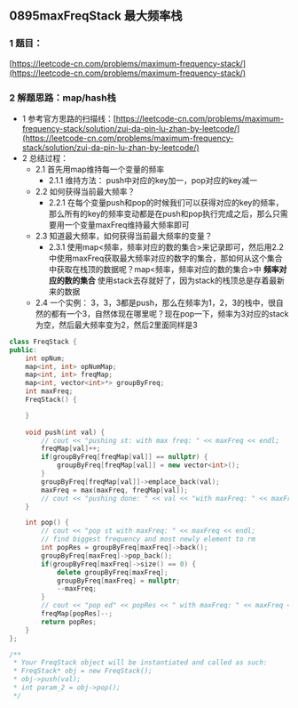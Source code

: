 
## 0895maxFreqStack 最大频率栈

### 1 题目：
[https://leetcode-cn.com/problems/maximum-frequency-stack/](https://leetcode-cn.com/problems/maximum-frequency-stack/)

### 2 解题思路：map/hash栈
- 1 参考官方思路的扫描线：[https://leetcode-cn.com/problems/maximum-frequency-stack/solution/zui-da-pin-lu-zhan-by-leetcode/](https://leetcode-cn.com/problems/maximum-frequency-stack/solution/zui-da-pin-lu-zhan-by-leetcode/)
- 2 总结过程：
  - 2.1 首先用map维持每一个变量的频率
    - 2.1.1 维持方法： push中对应的key加一，pop对应的key减一
  - 2.2 如何获得当前最大频率？
    - 2.2.1 在每个变量push和pop的时候我们可以获得对应的key的频率，那么所有的key的频率变动都是在push和pop执行完成之后，那么只需要用一个变量maxFreq维持最大频率即可
  - 2.3 知道最大频率，如何获得当前最大频率的变量？
    - 2.3.1 使用map<频率，频率对应的数的集合>来记录即可，然后用2.2中使用maxFreq获取最大频率对应的数字的集合，那如何从这个集合中获取在栈顶的数据呢？map<频率，频率对应的数的集合>中 **频率对应的数的集合** 使用stack去存就好了，因为stack的栈顶总是存着最新来的数据
  - 2.4 一个实例： 3，3，3都是push，那么在频率为1，2，3的栈中，很自然的都有一个3，自然体现在哪里呢？现在pop一下，频率为3对应的stack为空，然后最大频率变为2，然后2里面同样是3
```cpp
class FreqStack {
public:
    int opNum;
    map<int, int> opNumMap;
    map<int, int> freqMap;
    map<int, vector<int>*> groupByFreq;
    int maxFreq;
    FreqStack() {

    }
    
    void push(int val) {
        // cout << "pushing st: with max freq: " << maxFreq << endl;
        freqMap[val]++;
        if(groupByFreq[freqMap[val]] == nullptr) {
            groupByFreq[freqMap[val]] = new vector<int>();
        }
        groupByFreq[freqMap[val]]->emplace_back(val);
        maxFreq = max(maxFreq, freqMap[val]);
        // cout << "pushing done: " << val << "with maxFreq: " << maxFreq << endl;
    }

    int pop() {
        // cout << "pop st with maxFreq: " << maxFreq << endl;
        // find biggest frequency and most newly element to rm
        int popRes = groupByFreq[maxFreq]->back();
        groupByFreq[maxFreq]->pop_back();
        if(groupByFreq[maxFreq]->size() == 0) {
            delete groupByFreq[maxFreq];
            groupByFreq[maxFreq] = nullptr;
            --maxFreq;
        }
        // cout << "pop ed" << popRes << " with maxFreq: " << maxFreq << endl;
        freqMap[popRes]--;
        return popRes;
    }
};

/**
 * Your FreqStack object will be instantiated and called as such:
 * FreqStack* obj = new FreqStack();
 * obj->push(val);
 * int param_2 = obj->pop();
 */
```